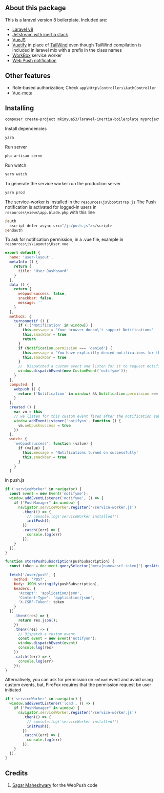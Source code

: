 ## About this package
This is a laravel version 8 boilerplate. Included are:
- [Laravel v8](https://laravel.com/docs/8.0)
- [Jetstream with inertia stack](https://jetstream.laravel.com/)
- [VueJS](https://vuejs.org)
- [Vuetify](https://vuetifyjs.com/en/introduction/why-vuetify/#guide) in place of [TailWind](https://tailwindcss.com/) even though TailWind compilation is included in laravel mix with a prefix in the class names
- [WorkBox](https://developers.google.com/web/tools/workbox/modules/workbox-webpack-plugin) service worker
- [Web Push notification](https://medium.com/@sagarmaheshwary31/push-notifications-with-laravel-and-webpush-446884265aaa)

## Other features
- Role-based authorization; Check ```app\Http\Controllers\AuthController```
- [Vue-meta](https://vue-meta.nuxtjs.org/guide/)

## Installing

```bash
composer create-project mkinyua53/laravel-inertia-boilerplate myproject
```
Install dependencies
```bash
yarn
```
Run server
```bash
php artisan serve
```
Run watch
```bash
yarn watch
```
To generate the service worker run the production server
```bash
yarn prod
```
The service-worker is installed in the ```resources\js\bootstrap.js```
The Push notification is activated for logged-in users in ```resources\views\app.blade.php``` with this line
```php
@auth
  <script defer async src="/js/push.js"></script>
@endauth
```
To ask for notification permission, in a .vue file, example in ```resources\js\Layouts\User.vue```
```js
export default {
  name: 'user-layout',
  metaInfo () {
    return {
      title: 'User Dashboard'
    }
  },
  data () {
    return {
      webpushsuccess: false,
      snackbar: false,
      message: ''
    }
  },
  methods: {
    turnonnotif () {
      if (!('Notification' in window)) {
        this.message = 'Your browser doesn\'t support Notifications'
        this.snackbar = true
        return
      }
      if (Notification.permission === 'denied') {
        this.message = 'You have explicitly denied notifications for this app. <br>Please reset notifications settings for this url ' + window.location.origin
        this.snackbar = true
      }
      //  Dispatched a custom event and listen for it to request notifications permission
      window.dispatchEvent(new CustomEvent('notifyme'));
    }
  },
  computed: {
    webpush () {
      return ('Notification' in window) && Notification.permission === 'granted'
    }
  },
  created () {
    var vm = this
    // we listen for this custom event fired after the notification subscription is saved in the server
    window.addEventListener('notifyon', function () {
      vm.webpushsuccess = true
    })
  },
  watch: {
    'webpushsuccess': function (value) {
      if (value) {
        this.message = 'Notifications turned on successfully'
        this.snackbar = true
      }
    }
  }
```
in push.js
```js
if ('serviceWorker' in navigator) {
  const event = new Event('notifyme');
  window.addEventListener('notifyme', () => {
    if ("PushManager" in window) {
      navigator.serviceWorker.register('/service-worker.js')
        .then(() => {
          // console.log('serviceWorker installed!')
          initPush();
        })
        .catch((err) => {
          console.log(err)
        });
    }
  });
}

function storePushSubscription(pushSubscription) {
  const token = document.querySelector('meta[name=csrf-token]').getAttribute('content');

  fetch('/user/push', {
    method: 'POST',
    body: JSON.stringify(pushSubscription),
    headers: {
      'Accept': 'application/json',
      'Content-Type': 'application/json',
      'X-CSRF-Token': token
    }
  })
    .then((res) => {
      return res.json();
    })
    .then((res) => {
      // Dispatch a custom event
      const event = new Event('notifyon');
      window.dispatchEvent(event)
      console.log(res)
    })
    .catch((err) => {
      console.log(err)
    });
}
```
Alternatively, you can ask for permission on ```onload``` event and avoid using custom events, but, FireFox requires that the permission request be user initiated
```js
if ('serviceWorker' in navigator) {
  window.addEventListener('load', () => {
    if ("PushManager" in window) {
      navigator.serviceWorker.register('/service-worker.js')
        .then(() => {
          // console.log('serviceWorker installed!')
          initPush();
        })
        .catch((err) => {
          console.log(err)
        });
    }
  });
}
```

## Credits
1. [Sagar Maheshwary](https://medium.com/@sagarmaheshwary31/push-notifications-with-laravel-and-webpush-446884265aaa) for the WebPush code
